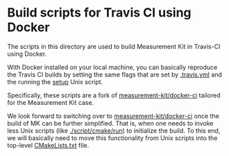# Build scripts for Travis CI using Docker

The scripts in this directory are used to build Measurement
Kit in Travis-CI using Docker.

With Docker installed on your local machine, you can basically
reproduce the Travis CI builds by setting the same flags that
are set by [.travis.yml](../../.travis.yml) and the running
the [setup](setup) Unix script.

Specifically, these scripts are a fork of [measurement-kit/docker-ci](
https://github.com/measurement-kit/docker-ci) tailored for the
Measurement Kit case.

We look forward to switching over to [measurement-kit/docker-ci](
https://github.com/measurement-kit/docker-ci) once the build of MK
can be further simplified. That is, when one needs to invoke less
Unix scripts (like [./script/cmake/run](../../script/cmake/run))
to initialize the build. To this end, we will basically need to move
this functionality from Unix scripts into the top-level
[CMakeLists.txt](../../CMakeLists.txt) file.
